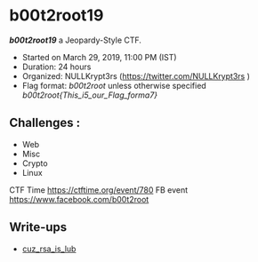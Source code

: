 # b00t2root19

***b00t2root19***  a Jeopardy-Style CTF.
* Started on March 29, 2019, 11:00 PM (IST)
* Duration: 24 hours
* Organized: NULLKrypt3rs (https://twitter.com/NULLKrypt3rs )
* Flag format: *b00t2root* unless otherwise specified *b00t2root{This_i5_our_Flag_forma7}*

## Challenges :

* Web
* Misc
* Crypto
* Linux

CTF Time https://ctftime.org/event/780
FB event https://www.facebook.com/b00t2root

## Write-ups

* [cuz_rsa_is_lub](https://github.com/1r0dm480/CTF-Wr1T3uPs/tree/master/b00t2root19/Crypto/cuz_rsa_is_lub)
